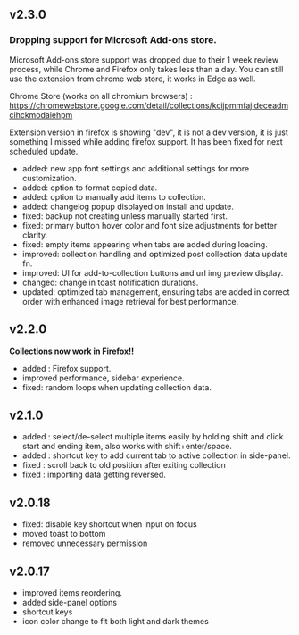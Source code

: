 ## v2.3.0

### **Dropping support for Microsoft Add-ons store.**

Microsoft Add-ons store support was dropped due to their 1 week review process, while Chrome and Firefox only takes less than a day. You can still use the extension from chrome web store, it works in Edge as well.

Chrome Store (works on all chromium browsers) : <https://chromewebstore.google.com/detail/collections/kcijpmmfajideceadmcihckmodaiehpm>

Extension version in firefox is showing "dev", it is not a dev version, it is just something I missed while adding firefox support. It has been fixed for next scheduled update.

- added: new app font settings and additional settings for more customization.
- added: option to format copied data.
- added: option to manually add items to collection.
- added: changelog popup displayed on install and update.
- fixed: backup not creating unless manually started first.
- fixed: primary button hover color and font size adjustments for better clarity.
- fixed: empty items appearing when tabs are added during loading.
- improved: collection handling and optimized post collection data update fn.
- improved: UI for add-to-collection buttons and url img preview display.
- changed: change in toast notification durations.
- updated: optimized tab management, ensuring tabs are added in correct order with enhanced image retrieval for best performance.

## v2.2.0

**Collections now work in Firefox!!**

- added : Firefox support.
- improved performance, sidebar experience.
- fixed: random loops when updating collection data.

## v2.1.0

- added : select/de-select multiple items easily by holding shift and click start and ending item, also works with shift+enter/space.
- added : shortcut key to add current tab to active collection in side-panel.
- fixed : scroll back to old position after exiting collection
- fixed : importing data getting reversed.

## v2.0.18

- fixed: disable key shortcut when input on focus
- moved toast to bottom
- removed unnecessary permission

## v2.0.17

- improved items reordering.
- added side-panel options
- shortcut keys
- icon color change to fit both light and dark themes
